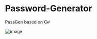# Password-Generator
PassGen based on C#

![image](https://github.com/hexsparky/Password-Generator/assets/111631956/c9de08b6-a92e-432a-917b-7ee4ee601b06)
